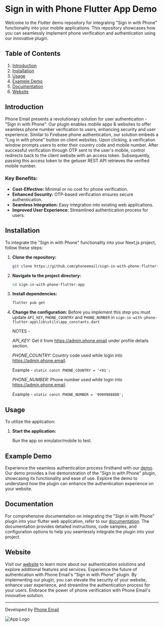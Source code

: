 # Sign in with Phone Flutter App Demo

Welcome to the Flutter demo repository for integrating "Sign in with Phone" functionality into your mobile applications. This repository showcases how you can seamlessly implement phone verification and authentication using our innovative plugin.

## Table of Contents
1. [Introduction](#introduction)
2. [Installation](#installation)
3. [Usage](#usage)
4. [Example Demo](#example-demo)
5. [Documentation](#documentation)
6. [Website](#website)

## Introduction

Phone Email presents a revolutionary solution for user authentication - "Sign in with Phone". Our plugin enables mobile apps & websites to offer seamless phone number verification to users, enhancing security and user experience. Similar to Firebase phone authentication, our solution embeds a "Log in with phone" button on client websites. Upon clicking, a verification window prompts users to enter their country code and mobile number. After successful verification through OTP sent to the user's mobile, control redirects back to the client website with an access token. Subsequently, passing this access token to the getuser REST API retrieves the verified mobile number.

### Key Benefits:
- **Cost-Effective:** Minimal or no cost for phone verification.
- **Enhanced Security:** OTP-based verification ensures secure authentication.
- **Seamless Integration:** Easy integration into existing web applications.
- **Improved User Experience:** Streamlined authentication process for users.

## Installation

To integrate the "Sign in with Phone" functionality into your Next.js project, follow these steps:

1. **Clone the repository:**

    ```bash
    git clone https://github.com/phoneemail/sign-in-with-phone-flutter-app.git
    ```

2. **Navigate to the project directory:**

    ```bash
    cd sign-in-with-phone-flutter-app
    ```

3. **Install dependencies:**

    ```bash
    flutter pub get
    ```

4. **Change the configuration:**
Before you implement this step you must update `API_KEY`, `PHONE_COUNTRY` and `PHONE_NUMBER` in `sign-in-with-phone-flutter-app\lib\utils\app_constants.dart`

    NOTES -

    *API_KEY:* Get it from https://admin.phone.email under profile details section.

    *PHONE_COUNTRY:* Country code used while login into https://admin.phone.email. 
    
    Example - `static const PHONE_COUNTRY = '+91';`

    *PHONE_NUMBER:* Phone number used while login into https://admin.phone.email. 

    Example - `static const PHONE_NUMBER = '9999988888';`


## Usage

To utilize the application:

1. **Start the application:**

    Run the app on emulator/mobile to test.

 
## Example Demo

Experience the seamless authentication process firsthand with our [demo](https://www.phone.email/demo-login). Our demo provides a live demonstration of the "Sign in with Phone" plugin, showcasing its functionality and ease of use. Explore the demo to understand how the plugin can enhance the authentication experience on your website. 

## Documentation

For comprehensive documentation on integrating the "Sign in with Phone" plugin into your flutter web application, refer to our [documentation](https://www.phone.email/docs#flutter). The documentation provides detailed instructions, code samples, and configuration options to help you seamlessly integrate the plugin into your project. 

## Website

Visit our [website](https://www.phone.email) to learn more about our authentication solutions and explore additional features and services. Experience the future of authentication with Phone Email's "Sign in with Phone" plugin.
By implementing our plugin, you can elevate the security of your website, enhance user experience, and streamline the authentication process for your users. Embrace the power of phone verification with Phone Email's innovative solution.

---
Developed by [Phone Email](https://www.phone.email)

![App Logo](https://www.phone.email/assets/imgs/page/homepage/logo.svg)
